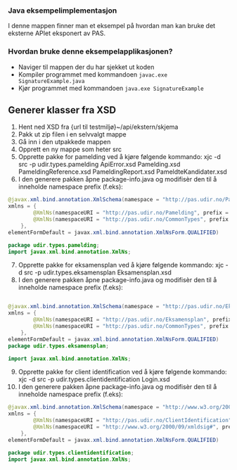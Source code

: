 ### Java eksempelimplementasjon
I denne mappen finner man et eksempel på hvordan man kan bruke det eksterne APIet eksponert av PAS.

### Hvordan bruke denne eksempelapplikasjonen?
- Naviger til mappen der du har sjekket ut koden
- Kompiler programmet med kommandoen `javac.exe SignatureExample.java`
- Kjør programmet med kommandoen `java.exe SignatureExample`

## Generer klasser fra XSD
1. Hent ned XSD fra {url til testmiljø}~/api/ekstern/skjema
2. Pakk ut zip filen i en selvvalgt mappe
3. Gå inn i den utpakkede mappen
4. Opprett en ny mappe som heter src
5. Opprette pakke for pamelding ved å kjøre følgende kommando:
   xjc -d src -p udir.types.pamelding ApiError.xsd Pamelding.xsd PameldingReference.xsd PameldingReport.xsd PameldteKandidater.xsd
6. I den generere pakken åpne package-info.java og modifisèr den til å inneholde namespace prefix (f.eks):

```java
@javax.xml.bind.annotation.XmlSchema(namespace = "http://pas.udir.no/Pamelding", 
xmlns = { 
		@XmlNs(namespaceURI = "http://pas.udir.no/Pamelding", prefix = "pa"),		
		@XmlNs(namespaceURI = "http://pas.udir.no/CommonTypes", prefix = "ct"),		
	}, 
elementFormDefault = javax.xml.bind.annotation.XmlNsForm.QUALIFIED)

package udir.types.pamelding;
import javax.xml.bind.annotation.XmlNs;
```

7. Opprette pakke for eksamensplan ved å kjøre følgende kommando:
   xjc -d src -p udir.types.eksamensplan Eksamensplan.xsd
8. I den generere pakken åpne package-info.java og modifisèr den til å inneholde namespace prefix (f.eks):
```java

@javax.xml.bind.annotation.XmlSchema(namespace = "http://pas.udir.no/Eksamensplan", 
xmlns = {		
		@XmlNs(namespaceURI = "http://pas.udir.no/Eksamensplan", prefix = "ep"),
		@XmlNs(namespaceURI = "http://pas.udir.no/CommonTypes", prefix = "ct")		
	},
elementFormDefault = javax.xml.bind.annotation.XmlNsForm.QUALIFIED)
package udir.types.eksamensplan;

import javax.xml.bind.annotation.XmlNs;

```

9. Opprette pakke for client identification ved å kjøre følgende kommando:
   xjc -d src -p udir.types.clientidentification Login.xsd
10. I den generere pakken åpne package-info.java og modifisèr den til å inneholde namespace prefix (f.eks):

```java
@javax.xml.bind.annotation.XmlSchema(namespace = "http://www.w3.org/2000/09/xmldsig#", 
xmlns = {		
		@XmlNs(namespaceURI = "http://pas.udir.no/ClientIdentification", prefix = "ci"),
		@XmlNs(namespaceURI = "http://www.w3.org/2000/09/xmldsig#", prefix="ds")
	},
elementFormDefault = javax.xml.bind.annotation.XmlNsForm.QUALIFIED)

package udir.types.clientidentification;
import javax.xml.bind.annotation.XmlNs;

```
